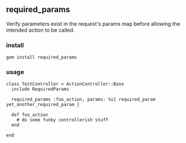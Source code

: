 ## required_params

Verify parameters exist in the request's params map before allowing the intended action to be called.

### install

` gem install required_params `

### usage

```
class TestController < ActionController::Base
  include RequiredParams

  required_params :foo_action, params: %i{ required_param yet_another_required_param }

  def foo_action
    # do some funky controllerish stuff
  end

end
```